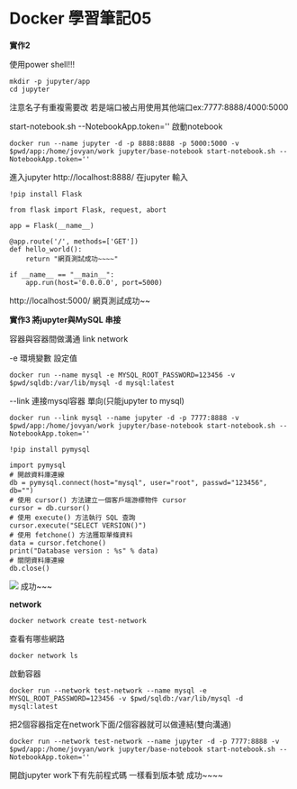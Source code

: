 # Docker 學習筆記05
**實作2**

使用power shell!!!
```
mkdir -p jupyter/app
cd jupyter
```
注意名子有重複需要改 若是端口被占用使用其他端口ex:7777:8888/4000:5000 

start-notebook.sh --NotebookApp.token='' 啟動notebook
```
docker run --name jupyter -d -p 8888:8888 -p 5000:5000 -v $pwd/app:/home/jovyan/work jupyter/base-notebook start-notebook.sh --NotebookApp.token=''
```
進入jupyter http://localhost:8888/
在jupyter 輸入
```
!pip install Flask
```
```
from flask import Flask, request, abort

app = Flask(__name__)

@app.route('/', methods=['GET'])
def hello_world():
    return "網頁測試成功~~~~"

if __name__ == "__main__":
    app.run(host='0.0.0.0', port=5000)
```
http://localhost:5000/ 網頁測試成功~~

**實作3  將jupyter與MySQL 串接**  

容器與容器間做溝通 link network

-e 環境變數 設定值
```
docker run --name mysql -e MYSQL_ROOT_PASSWORD=123456 -v $pwd/sqldb:/var/lib/mysql -d mysql:latest
```
--link 連接mysql容器 單向(只能jupyter to mysql)
```
docker run --link mysql --name jupyter -d -p 7777:8888 -v $pwd/app:/home/jovyan/work jupyter/base-notebook start-notebook.sh --NotebookApp.token=''
```

```
!pip install pymysql

import pymysql
# 開啟資料庫連線
db = pymysql.connect(host="mysql", user="root", passwd="123456", db="")
# 使用 cursor() 方法建立一個客戶端游標物件 cursor
cursor = db.cursor()
# 使用 execute() 方法執行 SQL 查詢
cursor.execute("SELECT VERSION()")
# 使用 fetchone() 方法獲取單條資料
data = cursor.fetchone()
print("Database version : %s" % data)
# 關閉資料庫連線
db.close()

```

![](https://i.imgur.com/wNNoayu.png) 成功~~~


**network**

```
docker network create test-network
```
查看有哪些網路
```
docker network ls
```
啟動容器
```
docker run --network test-network --name mysql -e MYSQL_ROOT_PASSWORD=123456 -v $pwd/sqldb:/var/lib/mysql -d mysql:latest
```
把2個容器指定在network下面/2個容器就可以做連結(雙向溝通)
```
docker run --network test-network --name jupyter -d -p 7777:8888 -v $pwd/app:/home/jovyan/work jupyter/base-notebook start-notebook.sh --NotebookApp.token=''
```
開啟jupyter work下有先前程式碼 一樣看到版本號 成功~~~~